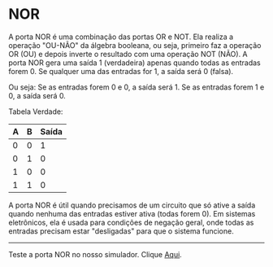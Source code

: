 # NOR

A porta NOR é uma combinação das portas OR e NOT. Ela realiza a operação "OU-NÃO" da álgebra booleana, ou seja, primeiro faz a operação OR (OU) e depois inverte o resultado com uma operação NOT (NÃO). A porta NOR gera uma saída 1 (verdadeira) apenas quando todas as entradas forem 0. Se qualquer uma das entradas for 1, a saída será 0 (falsa).

Ou seja:
Se as entradas forem 0 e 0, a saída será 1.
Se as entradas forem 1 e 0, a saída será 0.

Tabela Verdade:

| A | B | Saída |
|---|---|-------|
| 0 | 0 |   1   |
| 0 | 1 |   0   |
| 1 | 0 |   0   |
| 1 | 1 |   0   |

A porta NOR é útil quando precisamos de um circuito que só ative a saída quando nenhuma das entradas estiver ativa (todas forem 0). Em sistemas eletrônicos, ela é usada para condições de negação geral, onde todas as entradas precisam estar "desligadas" para que o sistema funcione.

---

Teste a porta NOR no nosso simulador. Clique [Aqui](https://umbarril.github.io/logic-simulator).

